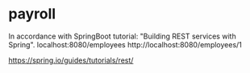 # payroll
In accordance with SpringBoot tutorial: "Building REST services with Spring". 
localhost:8080/employees
http://localhost:8080/employees/1

https://spring.io/guides/tutorials/rest/

